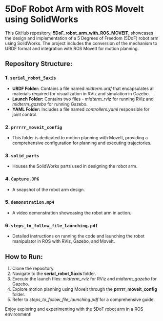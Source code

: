 # 5DoF Robot Arm with ROS MoveIt using SolidWorks

This GitHub repository, **5DoF_robot_arm_with_ROS_MOVEIT**, showcases the design and implementation of a 5 Degrees of Freedom (5DoF) robot arm using SolidWorks. The project includes the conversion of the mechanism to URDF format and integration with ROS MoveIt for motion planning.

## Repository Structure:

### 1. `serial_robot_5axis`

- **URDF Folder:** Contains a file named *midterm.urdf* that encapsulates all materials required for visualization in RViz and simulation in Gazebo.
- **Launch Folder:** Contains two files - *midterm_rviz* for running RViz and *midterm_gazebo* for running Gazebo.
- **YAML Folder:** Includes a file named *controllers.yaml* responsible for joint control.

### 2. `prrrrr_moveit_config`

- This folder is dedicated to motion planning with MoveIt, providing a comprehensive configuration for planning and executing trajectories.

### 3. `solid_parts`

- Houses the SolidWorks parts used in designing the robot arm.

### 4. `Capture.JPG`

- A snapshot of the robot arm design.

### 5. `demonstration.mp4`

- A video demonstration showcasing the robot arm in action.

### 6. `steps_to_follow_file_launching.pdf`

- Detailed instructions on running the code and launching the robot manipulator in ROS with RViz, Gazebo, and MoveIt.

## How to Run:

1. Clone the repository.
2. Navigate to the **serial_robot_5axis** folder.
3. Execute the launch files: *midterm_rviz* for RViz and *midterm_gazebo* for Gazebo.
4. Explore motion planning using MoveIt through the **prrrrr_moveit_config** folder.
5. Refer to *steps_to_follow_file_launching.pdf* for a comprehensive guide.

Enjoy exploring and experimenting with the 5DoF robot arm in a ROS environment!
